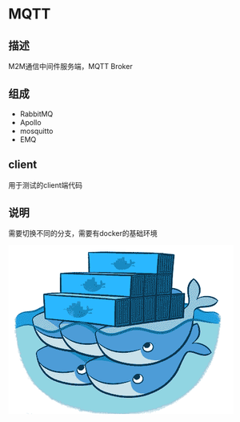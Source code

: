 
# MQTT


## 描述

M2M通信中间件服务端，MQTT Broker

## 组成


- RabbitMQ
- Apollo
- mosquitto
- EMQ

## client 

用于测试的client端代码

## 说明

需要切换不同的分支，需要有docker的基础环境

![Docker Logo](docs/docker.png)
